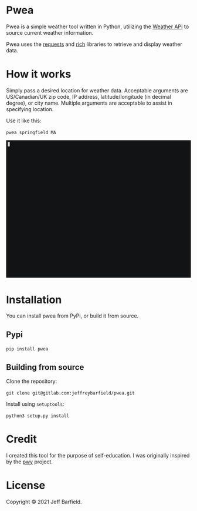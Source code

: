 # Pwea 

Pwea is a simple weather tool written in Python, utilizing the [Weather API](https://www.weatherapi.com/) to source current weather information.

Pwea uses the [requests](https://docs.python-requests.org/en/master/) and [rich](https://github.com/willmcgugan/rich) libraries to retrieve and display weather data.

# How it works

Simply pass a desired location for weather data. Acceptable arguments are US/Canadian/UK zip code, IP address, latitude/longitude (in decimal degree), or city name. Multiple arguments are acceptable to assist in specifying location.

Use it like this:

`pwea springfield MA`

![springfield](pwea.gif)

# Installation

You can install pwea from PyPi, or build it from source.

## Pypi

`pip install pwea`

## Building from source

Clone the repository:

`git clone git@gitlab.com:jeffreybarfield/pwea.git`

Install using `setuptools`:

`python3 setup.py install`

# Credit

I created this tool for the purpose of self-education. I was originally inspired by the [pwy](https://github.com/clieg/pwy) project.

# License

Copyright © 2021 Jeff Barfield.

